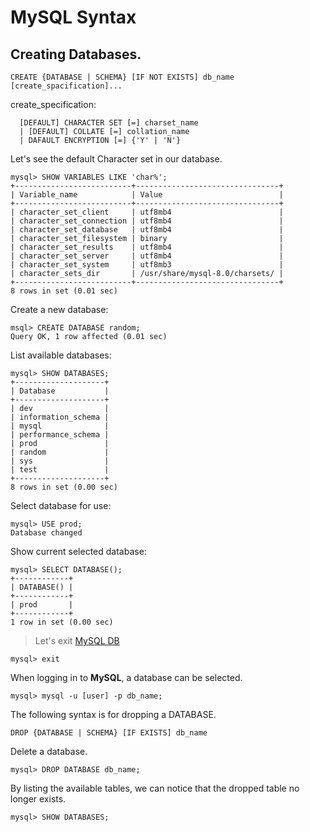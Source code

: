 # MySQL Syntax

## Creating Databases.
```mysql
CREATE {DATABASE | SCHEMA} [IF NOT EXISTS] db_name [create_spacification]...
```
create_specification:
```mysql
  [DEFAULT] CHARACTER SET [=] charset_name
  | [DEFAULT] COLLATE [=] collation_name
  | DAFAULT ENCRYPTION [=] {'Y' | 'N'}
```
Let's  see the default Character set in our database.
```
mysql> SHOW VARIABLES LIKE 'char%';
+--------------------------+--------------------------------+
| Variable_name            | Value                          |
+--------------------------+--------------------------------+
| character_set_client     | utf8mb4                        |
| character_set_connection | utf8mb4                        |
| character_set_database   | utf8mb4                        |
| character_set_filesystem | binary                         |
| character_set_results    | utf8mb4                        |
| character_set_server     | utf8mb4                        |
| character_set_system     | utf8mb3                        |
| character_sets_dir       | /usr/share/mysql-8.0/charsets/ |
+--------------------------+--------------------------------+
8 rows in set (0.01 sec)
```
Create a new database:
```
msql> CREATE DATABASE random;
Query OK, 1 row affected (0.01 sec)
```
List available databases:
```
mysql> SHOW DATABASES;
+--------------------+
| Database           |
+--------------------+
| dev                |
| information_schema |
| mysql              |
| performance_schema |
| prod               |
| random             |
| sys                |
| test               |
+--------------------+
8 rows in set (0.00 sec)
```
Select database for use:
```
mysql> USE prod;
Database changed
```
Show current selected database:
```
mysql> SELECT DATABASE();
+------------+
| DATABASE() |
+------------+
| prod       |
+------------+
1 row in set (0.00 sec)
```

> Let's exit [MySQL DB](https://www.mysql.com)

```
mysql> exit
```

When logging in to **MySQL**, a database can be selected.
```
mysql> mysql -u [user] -p db_name;
```

The following syntax is for dropping a DATABASE.
```
DROP {DATABASE | SCHEMA} [IF EXISTS] db_name
```

Delete a database.
```
mysql> DROP DATABASE db_name;
```
By listing the available tables, we can notice that
the dropped table no longer exists.
```
mysql> SHOW DATABASES;
```